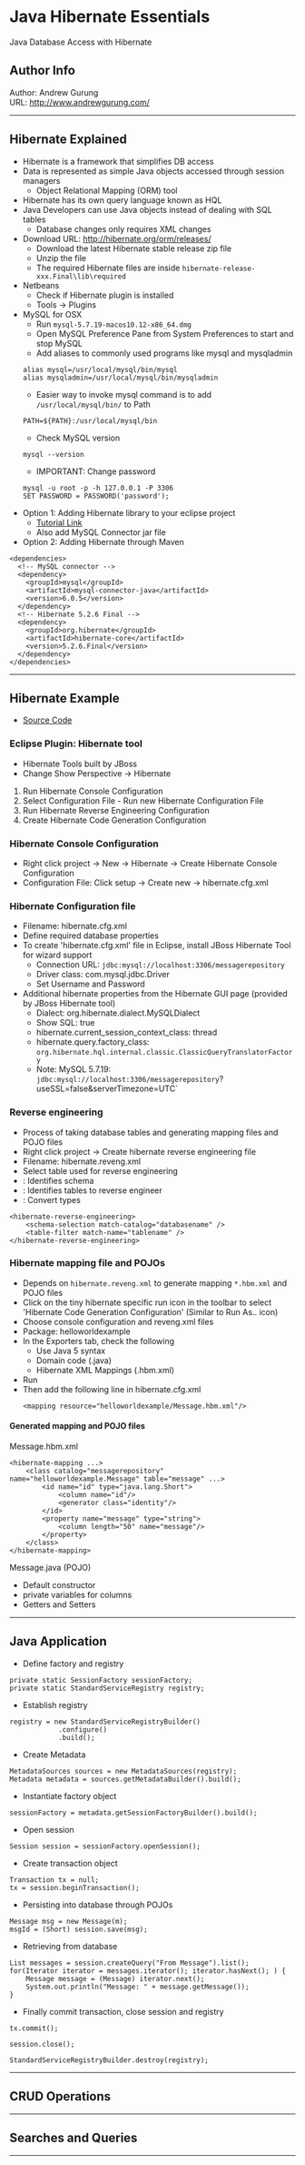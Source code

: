 # Java Hibernate Essentials
Java Database Access with Hibernate

Author Info
-----------
Author: Andrew Gurung <br>
URL: http://www.andrewgurung.com/

-----------

## Hibernate Explained
- Hibernate is a framework that simplifies DB access
- Data is represented as simple Java objects accessed through session managers
  - Object Relational Mapping (ORM) tool
- Hibernate has its own query language known as HQL
- Java Developers can use Java objects instead of dealing with SQL tables
  - Database changes only requires XML changes
- Download URL: http://hibernate.org/orm/releases/
  - Download the latest Hibernate stable release zip file
  - Unzip the file
  - The required Hibernate files are inside `hibernate-release-xxx.Final\lib\required`
- Netbeans
  - Check if Hibernate plugin is installed
  - Tools -> Plugins
- MySQL for OSX
  - Run `mysql-5.7.19-macos10.12-x86_64.dmg`
  - Open MySQL Preference Pane from System Preferences to start and stop MySQL
  - Add aliases to commonly used programs like mysql and mysqladmin
  ```
  alias mysql=/usr/local/mysql/bin/mysql
  alias mysqladmin=/usr/local/mysql/bin/mysqladmin
  ```
  - Easier way to invoke mysql command is to add `/usr/local/mysql/bin/` to Path
  ```
  PATH=${PATH}:/usr/local/mysql/bin
  ```
  - Check MySQL version
  ```
  mysql --version
  ```
  - IMPORTANT: Change password
  ```
  mysql -u root -p -h 127.0.0.1 -P 3306
  SET PASSWORD = PASSWORD('password');
  ```
- Option 1: Adding Hibernate library to your eclipse project
  - [Tutorial Link](https://kaanmutlu.wordpress.com/2011/07/30/hibernate-installationsetup-on-eclipse-ide/)
  - Also add MySQL Connector jar file
- Option 2: Adding Hibernate through Maven
```
<dependencies>
  <!-- MySQL connector -->
  <dependency>
    <groupId>mysql</groupId>
    <artifactId>mysql-connector-java</artifactId>
    <version>6.0.5</version>
  </dependency>
  <!-- Hibernate 5.2.6 Final -->
  <dependency>
    <groupId>org.hibernate</groupId>
    <artifactId>hibernate-core</artifactId>
    <version>5.2.6.Final</version>
  </dependency>
</dependencies>
```
-----------

## Hibernate Example
- [Source Code](hibernate-tutorial)

### Eclipse Plugin: Hibernate tool
  - Hibernate Tools built by JBoss
  - Change Show Perspective -> Hibernate

  1. Run Hibernate Console Configuration
  2. Select Configuration File
    - Run new Hibernate Configuration File
  3. Run Hibernate Reverse Engineering Configuration
  4. Create Hibernate Code Generation Configuration

### Hibernate Console Configuration
- Right click project -> New -> Hibernate -> Create Hibernate Console Configuration
- Configuration File: Click setup -> Create new -> hibernate.cfg.xml

### Hibernate Configuration file
- Filename: hibernate.cfg.xml
- Define required database properties
- To create 'hibernate.cfg.xml' file in Eclipse, install JBoss Hibernate Tool for wizard support
  - Connection URL: `jdbc:mysql://localhost:3306/messagerepository`
  - Driver class: com.mysql.jdbc.Driver
  - Set Username and Password
- Additional hibernate properties from the Hibernate GUI page (provided by JBoss Hibernate tool)
  - Dialect: org.hibernate.dialect.MySQLDialect
  - Show SQL: true
  - hibernate.current_session_context_class: thread
  - hibernate.query.factory_class: `org.hibernate.hql.internal.classic.ClassicQueryTranslatorFactory`
  - Note: MySQL 5.7.19: `jdbc:mysql://localhost:3306/messagerepository`?useSSL=false&amp;serverTimezone=UTC`

### Reverse engineering
- Process of taking database tables and generating mapping files and POJO files
- Right click project -> Create hibernate reverse engineering file
- Filename: hibernate.reveng.xml
- Select table used for reverse engineering
- <schema-selection>: Identifies schema
- <table-filter>: Identifies tables to reverse engineer
- <type-mapping>: Convert types
```
<hibernate-reverse-engineering>
	<schema-selection match-catalog="databasename" />
	<table-filter match-name="tablename" />
</hibernate-reverse-engineering>
```

### Hibernate mapping file and POJOs
- Depends on `hibernate.reveng.xml` to generate mapping `*.hbm.xml` and POJO files
- Click on the tiny hibernate specific run icon in the toolbar to select 'Hibernate Code Generation Configuration' (Similar to Run As.. icon)
- Choose console configuration and reveng.xml files
- Package: helloworldexample
- In the Exporters tab, check the following
  - Use Java 5 syntax
  - Domain code (.java)
  - Hibernate XML Mappings (.hbm.xml)
- Run
- Then add the following line in hibernate.cfg.xml
  ```
  <mapping resource="helloworldexample/Message.hbm.xml"/>
  ```

#### Generated mapping and POJO files
Message.hbm.xml
```
<hibernate-mapping ...>
    <class catalog="messagerepository" name="helloworldexample.Message" table="message" ...>
        <id name="id" type="java.lang.Short">
            <column name="id"/>
            <generator class="identity"/>
        </id>
        <property name="message" type="string">
            <column length="50" name="message"/>
        </property>
    </class>
</hibernate-mapping>
```

Message.java (POJO)
- Default constructor
- private variables for columns
- Getters and Setters
-----------

## Java Application
- Define factory and registry
```
private static SessionFactory sessionFactory;
private static StandardServiceRegistry registry;
```

- Establish registry
```
registry = new StandardServiceRegistryBuilder()
            .configure()
            .build();
```

- Create Metadata
```
MetadataSources sources = new MetadataSources(registry);
Metadata metadata = sources.getMetadataBuilder().build();
```

- Instantiate factory object
```
sessionFactory = metadata.getSessionFactoryBuilder().build();
```

- Open session
```
Session session = sessionFactory.openSession();
```

- Create transaction object
```
Transaction tx = null;
tx = session.beginTransaction();
```

- Persisting into database through POJOs
```
Message msg = new Message(m);
msgId = (Short) session.save(msg);
```

- Retrieving from database
```
List messages = session.createQuery("From Message").list();
for(Iterator iterator = messages.iterator(); iterator.hasNext(); ) {
	Message message = (Message) iterator.next();
	System.out.println("Message: " + message.getMessage());
}
```

- Finally commit transaction, close session and registry
```
tx.commit();

session.close();

StandardServiceRegistryBuilder.destroy(registry);
```
-----------

## CRUD Operations
-----------

## Searches and Queries
-----------
